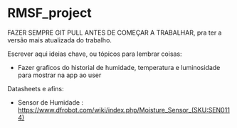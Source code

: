 # RMSF_project
FAZER SEMPRE GIT PULL ANTES DE COMEÇAR A TRABALHAR, pra ter a versão mais atualizada do trabalho.

Escrever aqui ideias chave, ou tópicos para lembrar coisas:
- Fazer graficos do historial de humidade, temperatura e luminosidade para mostrar na app ao user

Datasheets e afins:
- Sensor de Humidade : https://www.dfrobot.com/wiki/index.php/Moisture_Sensor_(SKU:SEN0114)
